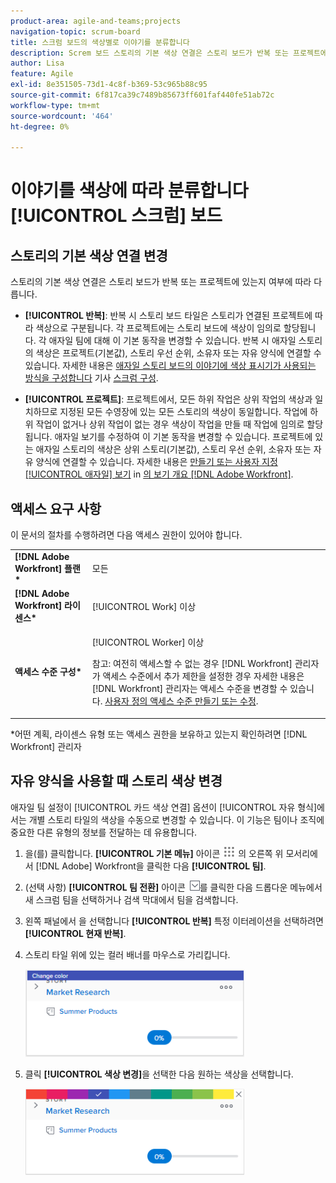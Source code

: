 ```yaml
---
product-area: agile-and-teams;projects
navigation-topic: scrum-board
title: 스크럼 보드의 색상별로 이야기를 분류합니다
description: Screm 보드 스토리의 기본 색상 연결은 스토리 보드가 반복 또는 프로젝트에 있는지 여부에 따라 다릅니다.
author: Lisa
feature: Agile
exl-id: 8e351505-73d1-4c8f-b369-53c965b88c95
source-git-commit: 6f817ca39c7489b85673ff601faf440fe51ab72c
workflow-type: tm+mt
source-wordcount: '464'
ht-degree: 0%

---
```


# 이야기를 색상에 따라 분류합니다 [!UICONTROL 스크럼] 보드

## 스토리의 기본 색상 연결 변경

스토리의 기본 색상 연결은 스토리 보드가 반복 또는 프로젝트에 있는지 여부에 따라 다릅니다.

* **[!UICONTROL 반복]**: 반복 시 스토리 보드 타일은 스토리가 연결된 프로젝트에 따라 색상으로 구분됩니다. 각 프로젝트에는 스토리 보드에 색상이 임의로 할당됩니다. 각 애자일 팀에 대해 이 기본 동작을 변경할 수 있습니다. 반복 시 애자일 스토리의 색상은 프로젝트(기본값), 스토리 우선 순위, 소유자 또는 자유 양식에 연결할 수 있습니다. 자세한 내용은 [애자일 스토리 보드의 이야기에 색상 표시기가 사용되는 방식을 구성합니다](../../../agile/get-started-with-agile-in-workfront/configure-scrum.md#configur4) 기사 [스크럼 구성](../../../agile/get-started-with-agile-in-workfront/configure-scrum.md).

* **[!UICONTROL 프로젝트]**: 프로젝트에서, 모든 하위 작업은 상위 작업의 색상과 일치하므로 지정된 모든 수영장에 있는 모든 스토리의 색상이 동일합니다. 작업에 하위 작업이 없거나 상위 작업이 없는 경우 색상이 작업을 만들 때 작업에 임의로 할당됩니다. 애자일 보기를 수정하여 이 기본 동작을 변경할 수 있습니다. 프로젝트에 있는 애자일 스토리의 색상은 상위 스토리(기본값), 스토리 우선 순위, 소유자 또는 자유 양식에 연결할 수 있습니다. 자세한 내용은 [만들기 또는 사용자 지정 [!UICONTROL 애자일] 보기](../../../reports-and-dashboards/reports/reporting-elements/views-overview.md#customizing-an-agile-view) in [의 보기 개요 [!DNL Adobe Workfront]](../../../reports-and-dashboards/reports/reporting-elements/views-overview.md).

## 액세스 요구 사항

이 문서의 절차를 수행하려면 다음 액세스 권한이 있어야 합니다.

<table style="table-layout:auto"> 
 <col> 
 </col> 
 <col> 
 </col> 
 <tbody> 
  <tr> 
   <td role="rowheader"><strong>[!DNL Adobe Workfront] 플랜*</strong></td> 
   <td> <p>모든</p> </td> 
  </tr> 
  <tr> 
   <td role="rowheader"><strong>[!DNL Adobe Workfront] 라이센스*</strong></td> 
   <td> <p>[!UICONTROL Work] 이상</p> </td> 
  </tr> 
  <tr> 
   <td role="rowheader"><strong>액세스 수준 구성*</strong></td> 
   <td> <p>[!UICONTROL Worker] 이상</p> <p>참고: 여전히 액세스할 수 없는 경우 [!DNL Workfront] 관리자가 액세스 수준에서 추가 제한을 설정한 경우 자세한 내용은 [!DNL Workfront] 관리자는 액세스 수준을 변경할 수 있습니다. <a href="../../../administration-and-setup/add-users/configure-and-grant-access/create-modify-access-levels.md" class="MCXref xref">사용자 정의 액세스 수준 만들기 또는 수정</a>.</p> </td> 
  </tr> 
 </tbody> 
</table>

&#42;어떤 계획, 라이센스 유형 또는 액세스 권한을 보유하고 있는지 확인하려면 [!DNL Workfront] 관리자

## 자유 양식을 사용할 때 스토리 색상 변경

애자일 팀 설정이 [!UICONTROL 카드 색상 연결] 옵션이 [!UICONTROL 자유 형식]에서는 개별 스토리 타일의 색상을 수동으로 변경할 수 있습니다. 이 기능은 팀이나 조직에 중요한 다른 유형의 정보를 전달하는 데 유용합니다.

1. 을(를) 클릭합니다. **[!UICONTROL 기본 메뉴]** 아이콘 ![](assets/main-menu-icon.png) 의 오른쪽 위 모서리에서 [!DNL Adobe] Workfront을 클릭한 다음 **[!UICONTROL 팀]**.

1. (선택 사항) **[!UICONTROL 팀 전환]** 아이콘 ![팀 전환 아이콘](assets/switch-team-icon.png)를 클릭한 다음 드롭다운 메뉴에서 새 스크럼 팀을 선택하거나 검색 막대에서 팀을 검색합니다.

1. 왼쪽 패널에서 을 선택합니다 **[!UICONTROL 반복]** 특정 이터레이션을 선택하려면 **[!UICONTROL 현재 반복]**.
1. 스토리 타일 위에 있는 컬러 배너를 마우스로 가리킵니다.

   ![](assets/agile-story-color1-nwe-350x140.png)

1. 클릭 **[!UICONTROL 색상 변경]**&#x200B;을 선택한 다음 원하는 색상을 선택합니다.

   ![](assets/agile-story-color2-nwe-350x138.png)
